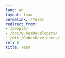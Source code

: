 ```yaml
---
lang: en
layout: team
permalink: /team/
redirect_from:
- /people/
- /doc/QubesDevelopers/
- /wiki/QubesDevelopers/
ref: 8
title: Team
---
```



